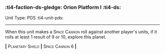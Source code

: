 ### :ti4-faction-ds-gledge: **Orion Platform I** :ti4-ds:

Unit Type: PDS :ti4-unit-pds:

---

When this unit makes a <span style="font-variant:small-caps;">Space Cannon</span> roll against another player's units, if it rolls at least 1 result of 9 or 10, explore this planet.

__|__ <span style="font-variant:small-caps;">Planetary Shield</span> __|__ <span style="font-variant:small-caps;">Space Cannon 6</span> __|__
